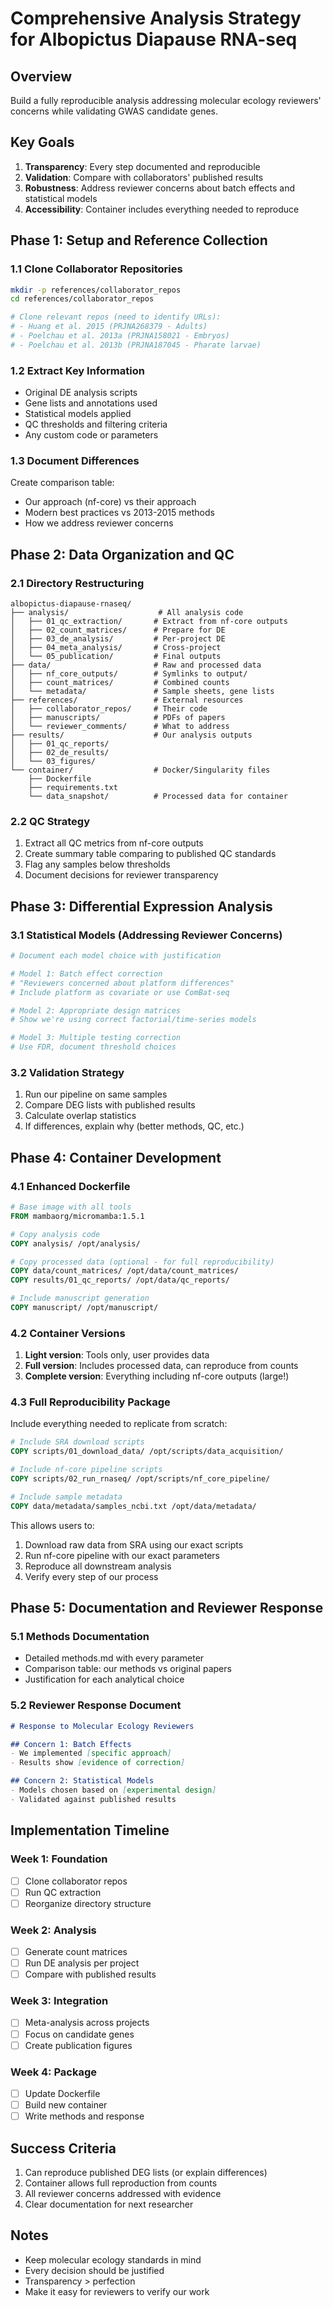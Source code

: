 # Comprehensive Analysis Strategy for Albopictus Diapause RNA-seq

## Overview
Build a fully reproducible analysis addressing molecular ecology reviewers' concerns while validating GWAS candidate genes.

## Key Goals
1. **Transparency**: Every step documented and reproducible
2. **Validation**: Compare with collaborators' published results
3. **Robustness**: Address reviewer concerns about batch effects and statistical models
4. **Accessibility**: Container includes everything needed to reproduce

## Phase 1: Setup and Reference Collection

### 1.1 Clone Collaborator Repositories
```bash
mkdir -p references/collaborator_repos
cd references/collaborator_repos

# Clone relevant repos (need to identify URLs):
# - Huang et al. 2015 (PRJNA268379 - Adults)
# - Poelchau et al. 2013a (PRJNA158021 - Embryos)
# - Poelchau et al. 2013b (PRJNA187045 - Pharate larvae)
```

### 1.2 Extract Key Information
- Original DE analysis scripts
- Gene lists and annotations used
- Statistical models applied
- QC thresholds and filtering criteria
- Any custom code or parameters

### 1.3 Document Differences
Create comparison table:
- Our approach (nf-core) vs their approach
- Modern best practices vs 2013-2015 methods
- How we address reviewer concerns

## Phase 2: Data Organization and QC

### 2.1 Directory Restructuring
```
albopictus-diapause-rnaseq/
├── analysis/                    # All analysis code
│   ├── 01_qc_extraction/       # Extract from nf-core outputs
│   ├── 02_count_matrices/      # Prepare for DE
│   ├── 03_de_analysis/         # Per-project DE
│   ├── 04_meta_analysis/       # Cross-project
│   └── 05_publication/         # Final outputs
├── data/                       # Raw and processed data
│   ├── nf_core_outputs/        # Symlinks to output/
│   ├── count_matrices/         # Combined counts
│   └── metadata/               # Sample sheets, gene lists
├── references/                 # External resources
│   ├── collaborator_repos/     # Their code
│   ├── manuscripts/            # PDFs of papers
│   └── reviewer_comments/      # What to address
├── results/                    # Our analysis outputs
│   ├── 01_qc_reports/
│   ├── 02_de_results/
│   └── 03_figures/
└── container/                  # Docker/Singularity files
    ├── Dockerfile
    ├── requirements.txt
    └── data_snapshot/          # Processed data for container
```

### 2.2 QC Strategy
1. Extract all QC metrics from nf-core outputs
2. Create summary table comparing to published QC standards
3. Flag any samples below thresholds
4. Document decisions for reviewer transparency

## Phase 3: Differential Expression Analysis

### 3.1 Statistical Models (Addressing Reviewer Concerns)
```r
# Document each model choice with justification

# Model 1: Batch effect correction
# "Reviewers concerned about platform differences"
# Include platform as covariate or use ComBat-seq

# Model 2: Appropriate design matrices
# Show we're using correct factorial/time-series models

# Model 3: Multiple testing correction
# Use FDR, document threshold choices
```

### 3.2 Validation Strategy
1. Run our pipeline on same samples
2. Compare DEG lists with published results
3. Calculate overlap statistics
4. If differences, explain why (better methods, QC, etc.)

## Phase 4: Container Development

### 4.1 Enhanced Dockerfile
```dockerfile
# Base image with all tools
FROM mambaorg/micromamba:1.5.1

# Copy analysis code
COPY analysis/ /opt/analysis/

# Copy processed data (optional - for full reproducibility)
COPY data/count_matrices/ /opt/data/count_matrices/
COPY results/01_qc_reports/ /opt/data/qc_reports/

# Include manuscript generation
COPY manuscript/ /opt/manuscript/
```

### 4.2 Container Versions
1. **Light version**: Tools only, user provides data
2. **Full version**: Includes processed data, can reproduce from counts
3. **Complete version**: Everything including nf-core outputs (large!)

### 4.3 Full Reproducibility Package
Include everything needed to replicate from scratch:
```dockerfile
# Include SRA download scripts
COPY scripts/01_download_data/ /opt/scripts/data_acquisition/

# Include nf-core pipeline scripts  
COPY scripts/02_run_rnaseq/ /opt/scripts/nf_core_pipeline/

# Include sample metadata
COPY data/metadata/samples_ncbi.txt /opt/data/metadata/
```

This allows users to:
1. Download raw data from SRA using our exact scripts
2. Run nf-core pipeline with our exact parameters
3. Reproduce all downstream analysis
4. Verify every step of our process

## Phase 5: Documentation and Reviewer Response

### 5.1 Methods Documentation
- Detailed methods.md with every parameter
- Comparison table: our methods vs original papers
- Justification for each analytical choice

### 5.2 Reviewer Response Document
```markdown
# Response to Molecular Ecology Reviewers

## Concern 1: Batch Effects
- We implemented [specific approach]
- Results show [evidence of correction]

## Concern 2: Statistical Models
- Models chosen based on [experimental design]
- Validated against published results
```

## Implementation Timeline

### Week 1: Foundation
- [ ] Clone collaborator repos
- [ ] Run QC extraction
- [ ] Reorganize directory structure

### Week 2: Analysis
- [ ] Generate count matrices
- [ ] Run DE analysis per project
- [ ] Compare with published results

### Week 3: Integration
- [ ] Meta-analysis across projects
- [ ] Focus on candidate genes
- [ ] Create publication figures

### Week 4: Package
- [ ] Update Dockerfile
- [ ] Build new container
- [ ] Write methods and response

## Success Criteria
1. Can reproduce published DEG lists (or explain differences)
2. Container allows full reproduction from counts
3. All reviewer concerns addressed with evidence
4. Clear documentation for next researcher

## Notes
- Keep molecular ecology standards in mind
- Every decision should be justified
- Transparency > perfection
- Make it easy for reviewers to verify our work